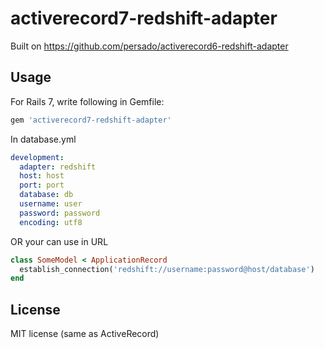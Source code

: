 activerecord7-redshift-adapter
==============================

Built on https://github.com/persado/activerecord6-redshift-adapter

Usage
-------------------

For Rails 7, write following in Gemfile:

```ruby
gem 'activerecord7-redshift-adapter'
```

In database.yml

```YAML
development:
  adapter: redshift
  host: host
  port: port
  database: db
  username: user
  password: password
  encoding: utf8
```

OR your can use in URL
```ruby
class SomeModel < ApplicationRecord
  establish_connection('redshift://username:password@host/database')
end
```

License
---------

MIT license (same as ActiveRecord)
